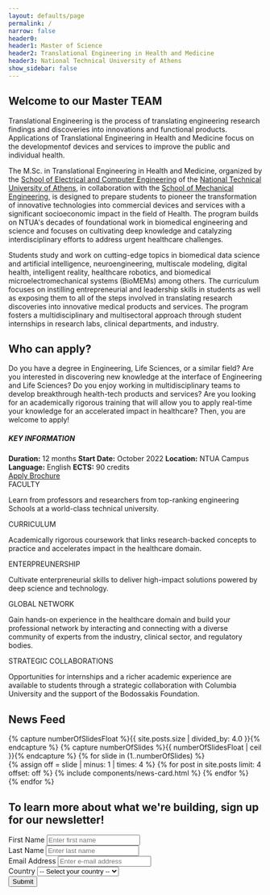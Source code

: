 ```yaml
---
layout: defaults/page
permalink: /
narrow: false
header0:
header1: Master of Science
header2: Translational Engineering in Health and Medicine
header3: National Technical University of Athens
show_sidebar: false
---
```

<div class="container pb-5">
    <div class="row">
        <div class="col-lg-8 col-sm-12 pl-0 pr-0">
            <div class="col-12">
                <h2>Welcome to our Master TEAM</h2>
                <p>
                    Translational Engineering is the process of translating engineering research findings
                    and discoveries into innovations and functional products. Applications of Translational
                    Engineering in Health and Medicine focus on the developmentof devices and services to
                    improve the public and individual health.
                </p>
                <p>
                    The M.Sc. in Translational Engineering in Health and Medicine, organized by the <a href="https://www.ece.ntua.gr">School of Electrical and Computer Engineering</a> of the <a href="https://www.ntua.gr">National Technical University of Athens</a>, in collaboration with the <a href="https://www.mech.ntua.gr">School of Mechanical Engineering</a>, is designed to prepare students to pioneer the transformation of innovative technologies into commercial devices and services with a significant socioeconomic impact in the field of Health. The program builds on NTUA's decades of foundational work in biomedical engineering and science and focuses on cultivating deep knowledge and catalyzing interdisciplinary efforts to address urgent healthcare challenges.
                </p>
                <p>
                    Students study and work on cutting-edge topics in biomedical data science and artificial
                    intelligence, neuroengineering, multiscale modeling, digital health, intelligent reality, healthcare
                    robotics, and biomedical microelectromechanical systems (BioMEMs) among others. The curriculum focuses
                    on instilling entrepreneurial and leadership skills in students as well as exposing them to all of the
                    steps involved in translating research discoveries into innovative medical products and services.
                    The program fosters a multidisciplinary and multisectoral approach through student internships in
                    research labs, clinical departments, and industry.
                </p>
            </div>
            <div class="col-12">
                <h2>Who can apply?</h2>
                <p>
                    Do you have a degree in Engineering, Life Sciences, or a similar field? Are you interested in
                    discovering new knowledge at the interface of Engineering and Life Sciences? Do you enjoy
                    working in multidisciplinary teams to develop breakthrough health-tech products and services?
                    Are you looking for an academically rigorous training that will allow you to apply real-time
                    your knowledge for an accelerated impact in healthcare? Then, you are welcome to apply!
                </p>
            </div>
        </div>
        <div class="col-lg-4 col-sm-12 pl-3 pr-0">
            <div class="card text-white background-color-main">
                <div class="card-body">
                    <h5 class="card-title text-center">KEY INFORMATION</h5>
                    <div class="d-flex flex-column card-text text-left">
                        <label class="mb-0"><strong>Duration:</Strong> 12 months</label>
                        <label class="mb-0"><strong>Start Date:</Strong> October 2022</label>
                        <label class="mb-0"><strong>Location:</Strong> NTUA Campus</label>
                        <label class="mb-0"><strong>Language:</Strong> English</label>
                        <label class="mb-0"><strong>ECTS:</Strong> 90 credits</label>
                    </div>
                </div>
            </div>
            <div class="col-12 mt-4 px-0">
                <a href="{{ site.baseurl }}/admissions" role="button" class="btn btn-custom apply-btn">
                    <i class="fa-regular fa-pen-to-square fa-lg mr-2"></i>Apply
                </a>
                <a href="{{ site.baseurl }}/files/brochure.pdf" role="button" class="btn btn-custom mt-3" download>
                    <i class="fa-solid fa-download fa-lg mr-2"></i>Brochure
                </a>
            </div>
        </div>
    </div>
    <div class="row mt-4 pl-2">
        <div class="custom-information-box col-12 px-0">
            <div class="row">
                <div class="information-box-component col">
                    <label class="title">
                        FACULTY
                    </label>
                    <p class="text">
                        Learn from professors and researchers from top-ranking engineering Schools at a world-class technical university.
                    </p>
                </div>
                <div class="information-box-component col">
                    <label class="title">
                        CURRICULUM
                    </label>
                    <p class="text">
                        Academically rigorous coursework that links research-backed concepts to practice and accelerates impact in the healthcare domain.
                    </p>
                </div>
                <div class="information-box-component col">
                    <label class="title">
                        ENTERPREUNERSHIP
                    </label>
                    <p class="text">
                        Cultivate enterpreneurial skills to deliver high-impact solutions powered by deep science and technology.                   
                    </p>
                </div>
                <div class="information-box-component col">
                    <label class="title">
                        GLOBAL NETWORK
                    </label>
                    <p class="text">
                        Gain hands-on experience in the healthcare domain and build your professional network by interacting and connecting with a diverse community of experts from the industry, clinical sector, and regulatory bodies.                    
                    </p>
                </div>
                <div class="information-box-component col">
                    <label class="title">
                        STRATEGIC COLLABORATIONS
                    </label>
                    <p class="text">
                        Opportunities for internships and a richer academic experience are available to students through a strategic collaboration with Columbia University and the support of the Bodossakis Foundation.
                    </p>
                </div>
            </div>
        </div>
    </div>
    <div class="row mt-5">
        <div class="carousel slide" data-ride="false" data-interval="false" id="postsCarousel">
            <div class="row align-items-center">
                <div class="col-lg-10">
                    <h2>News Feed</h2>
                </div>
                <div class="col-lg-2 text-md-right lead">
                    <a class="btn btn-carousel prev" title="go back">
                        <i class="fa-solid fa-chevron-left fa-lg colored-main"></i>
                    </a>
                    <a class="btn btn-carousel next" title="more">
                        <i class="fa-solid fa-chevron-right fa-lg colored-main"></i>
                    </a>
                </div>
            </div>
            <div class="row pt-0 mt-2">
                <div class="carousel-inner">
                    {% capture numberOfSlidesFloat %}{{ site.posts.size | divided_by: 4.0 }}{% endcapture %}
                    {% capture numberOfSlides %}{{ numberOfSlidesFloat | ceil }}{% endcapture %}
                    {% for slide in (1..numberOfSlides) %}
                        <div class='{% if slide == 1 %}carousel-item active{% else %}carousel-item{% endif %}'>
                            <div class="card-deck news-cards-container">
                                {% assign off = slide | minus: 1 | times: 4 %}
                                {% for post in site.posts limit: 4 offset: off %}
                                    {% include components/news-card.html %}
                                {% endfor %}
                            </div>
                        </div>
                    {% endfor %}
                </div>
            </div>
        </div>
    </div>
    <div class="row mt-5 pl-2">
        <h2>To learn more about what we're building, sign up for our newsletter!</h2>
        <div class="form-container">
            <form>
              <div class="form-group">
                <label for="inputFirstName" class="font-weight-bold">First Name</label>
                <input type="text" class="form-control" id="inputFirstName" placeholder="Enter first name" required>
              </div>
              <div class="form-group">
                <label for="inputLastName" class="font-weight-bold">Last Name</label>
                <input type="text" class="form-control" id="inputLastName" placeholder="Enter last name" required>
              </div>
              <div class="form-group">
                <label for="inputEmail" class="font-weight-bold">Email Address</label>
                <input type="email" class="form-control" id="inputEmail" placeholder="Enter e-mail address" required>
              </div>
              <div class="form-group">
                <label for="selectCountry" class="font-weight-bold">Country</label>
                <select class="form-control" id="selectCountry">
                  <option selected disabled>-- Select your country --</option>
                </select>
              </div>
              <button type="submit" class="btn btn-primary mt-3">Submit</button>
            </form>
        </div>
    </div>
</div>

<script src="{{ site.baseurl }}/theme/js/countries.js"></script>

<script>
    // manual carousel controls
    $('.next').click(function(){ $('.carousel').carousel('next');return false; });
    $('.prev').click(function(){ $('.carousel').carousel('prev');return false; });
</script>
